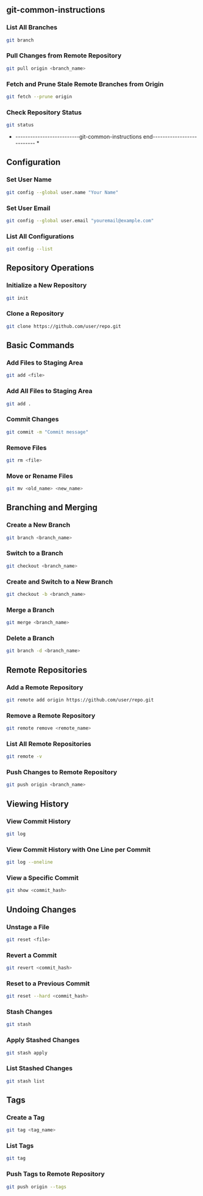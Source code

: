 
## git-common-instructions

### List All Branches
```sh
git branch
```

### Pull Changes from Remote Repository
```sh
git pull origin <branch_name>
```

### Fetch and Prune Stale Remote Branches from Origin

```sh
git fetch --prune origin
```

### Check Repository Status
```sh
git status
```

* --------------------------git-common-instructions end-------------------------- *

## Configuration

### Set User Name
```sh
git config --global user.name "Your Name"
```

### Set User Email
```sh
git config --global user.email "youremail@example.com"
```

### List All Configurations
```sh
git config --list
```

## Repository Operations

### Initialize a New Repository
```sh
git init
```

### Clone a Repository
```sh
git clone https://github.com/user/repo.git
```

## Basic Commands



### Add Files to Staging Area
```sh
git add <file>
```

### Add All Files to Staging Area
```sh
git add .
```

### Commit Changes
```sh
git commit -m "Commit message"
```

### Remove Files
```sh
git rm <file>
```

### Move or Rename Files
```sh
git mv <old_name> <new_name>
```

## Branching and Merging


### Create a New Branch
```sh
git branch <branch_name>
```

### Switch to a Branch
```sh
git checkout <branch_name>
```

### Create and Switch to a New Branch
```sh
git checkout -b <branch_name>
```

### Merge a Branch
```sh
git merge <branch_name>
```

### Delete a Branch
```sh
git branch -d <branch_name>
```

## Remote Repositories

### Add a Remote Repository
```sh
git remote add origin https://github.com/user/repo.git
```

### Remove a Remote Repository
```sh
git remote remove <remote_name>
```

### List All Remote Repositories
```sh
git remote -v
```

### Push Changes to Remote Repository
```sh
git push origin <branch_name>
```



## Viewing History

### View Commit History
```sh
git log
```

### View Commit History with One Line per Commit
```sh
git log --oneline
```

### View a Specific Commit
```sh
git show <commit_hash>
```

## Undoing Changes

### Unstage a File
```sh
git reset <file>
```

### Revert a Commit
```sh
git revert <commit_hash>
```

### Reset to a Previous Commit
```sh
git reset --hard <commit_hash>
```

### Stash Changes
```sh
git stash
```

### Apply Stashed Changes
```sh
git stash apply
```

### List Stashed Changes
```sh
git stash list
```

## Tags

### Create a Tag
```sh
git tag <tag_name>
```

### List Tags
```sh
git tag
```

### Push Tags to Remote Repository
```sh
git push origin --tags
```
